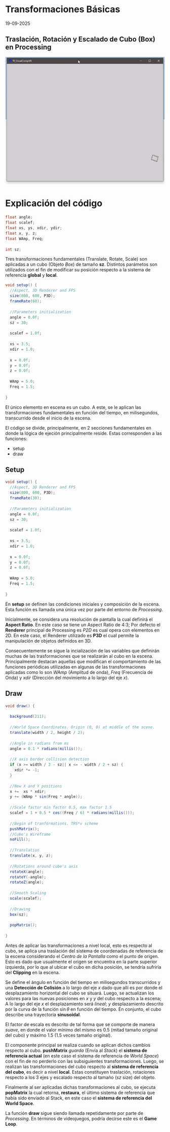 # Transformaciones Básicas
19-09-2025

## Traslación, Rotación y Escalado de Cubo (Box) en Processing
![Processing](res/Processing_Test_Cube.gif)


# Explicación del código

```java
float angle;
float scalef;
float xs, ys, xdir, ydir;
float x, y, z;
float WAmp, Freq;

int sz;
```
Tres transformaciones fundamentales (Translate, Rotate, Scale) son aplicadas a un cubo (Objeto *Box*) de tamaño **sz**. Distintos parámetos son utilizados con el fin de modificar su posición respecto a la sistema de referencia **global** y **local**.

```java
void setup() {
  //Aspect, 3D Renderer and FPS
  size(800, 600, P3D);
  frameRate(60);
  
  //Parameters initialization
  angle = 0.0f;
  sz = 30;
  
  scalef = 1.0f;
  
  xs = 3.5;
  xdir = 1.0;
  
  x = 0.0f;
  y = 0.0f;
  z = 0.0f;
  
  WAmp = 5.0;
  Freq = 1.5;
  
}
```

El único elemento en escena es un cubo. A este, se le aplican las transformaciones fundamentales en función del tiempo, en milisegundos, transcurrido desde el inicio de la escena.

El código se divide, principalmente, en 2 secciones fundamentales en donde la lógica de ejeción principalmente reside. Estas corresponden a las funciones:
- setup
- draw

## Setup

```java
void setup() {
  //Aspect, 3D Renderer and FPS
  size(800, 600, P3D);
  frameRate(30);
  
  //Parameters initialization
  angle = 0.0f;
  sz = 30;
  
  scalef = 1.0f;
  
  xs = 3.5;
  xdir = 1.0;
  
  x = 0.0f;
  y = 0.0f;
  z = 0.0f;
  
  WAmp = 5.0;
  Freq = 1.5;
  
}
```
En **setup** se definen las condiciones iniciales y composición de la escena. Esta función es llamada una única vez por parte del entorno de *Processing*.

Inicialmente, se considera una resolución de pantalla la cual definirá el **Aspect Ratio**. En este caso se tiene un Aspect Ratio de 4:3; Por defecto el **Renderer** principal de Processing es *P2D* es cual opera con elementos en 2D. En este caso, el Renderer utilizado es **P3D** el cual permite la manipulación de objetos definidos en 3D.

Consecuentemente se sigue la incialización de las variables que definirán muchas de las trasformaciones que se realizarán al cubo en la escena. Principalmente destacan aquellas que modifican el comportamiento de las funciones periódicas utilizadas en algunas de las transformaciones aplicadas como lo son *WAmp* (Amplitud de onda), *Freq* (Frecuencia de Onda) y *xdir* (Dirección del movimiento a lo largo del eje  $x$).

## Draw

```java
void draw() {
  
  background(211);
  
  //World Space Coordinates. Origin (0, 0) at middle of the scene.
  translate(width / 2, height / 2);
  
  //Angle in radians from ms
  angle = 0.1 * radians(millis());
  
  //X axis border collision detection
  if (x >= width / 2 - sz|| x <= - width / 2 + sz) {
    xdir *= -1;
  }
  
  //New X and Y positions
  x +=  xs * xdir;
  y += (WAmp * sin(Freq * angle));
  
  //Scale factor min factor 0.5, max factor 1.5
  scalef = 1 + 0.5 * cos((Freq / 6) * radians(millis()));
  
  //Begin of tranformations. TRS*v scheme
  pushMatrix();
  //Cube's Wireframe
  noFill();
  
  //Translation
  translate(x, y, z);
  
  //Rotations around cube's axis
  rotateX(angle);
  rotateY(-angle);
  rotateZ(angle);
  
  //Smooth Scaling
  scale(scalef);
  
  //Drawing
  box(sz);
  
  popMatrix();
  
}
```
Antes de aplicar las transformaciones a nivel local, esto es respecto al cubo, se aplica una traslación del sistema de coordenadas de referencia de la escena considerando el *Centro de la Pantalla* como el punto de origen. Esto es dado que usualmente el origen se encuentra en la parte superior izquierda, por lo que al ubicar el cubo en dicha posición, se tendría sufriría del **Clipping** en la escena.

Se define el ángulo en función del tiempo en milisegundos transcurridos y una **Detección de Colisión** a lo largo del eje $x$  dado que allí es por donde el desplazamiento horizontal del cubo se situará. Luego, se actualizan los valores para las nuevas posiciones en $x$ y $y$ del cubo respecto a la escena; A lo largo del eje $x$ el desplazamiento será *lineal*; $y$ desplazamiento descrito por la curva de la función $\sin{\theta}$ en función del tiempo. En conjunto, el cubo describe una trayectoria **sinusoidal**.

El factor de escala es descrito de tal forma que se comporte de manera *suave*, en donde el valor mínimo del mismo es $0.5$ (mitad tamaño original del cubo) y máximo $1.5$ (1.5 veces tamaño original).

El componente principal se realiza cuando se aplican dichos cambios respecto al cubo. 
**pushMatrix** *guarda* (Envía al *Stack*) el **sistema de referencia actual** (en este caso el sistema de referencia de *World Space*) con el fin de no perderlo con las subsiguientes transformaciones. Luego, se realizan las transformaciones del cubo respecto al **sistema de referencia del cubo**, es decir a nivel **local**. Estas constituyen traslación, rotaciones respecto a los 3 ejes y escalado respecto al tamaño (*sz* size) del objeto.

Finalmente al ser aplicadas dichas transformaciones al cubo, se ejecuta **popMatrix** la cual retorna, **restaura**, el último sistema de referencia que había sido envíado al Stack, en este caso el **sistema de referencia del World Space**.

La función **draw** sigue siendo llamada repetidamente por parte de *Processing*. En términos de videojuegos, podría decirse este es el **Game Loop**.
